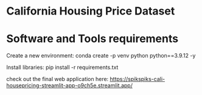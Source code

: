 # California Housing Price Dataset 
#
# Software and Tools requirements

Create a new environment:
conda create -p venv python python==3.9.12 -y

Install libraries:
pip install -r requirements.txt

check out the final web application here:
https://spikspiks-cali-housepricing-streamlit-app-o9ch5e.streamlit.app/